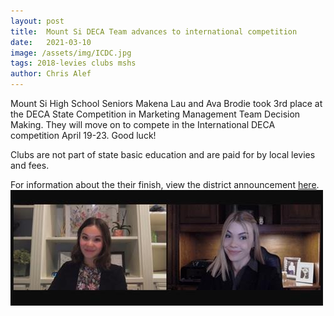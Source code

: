 ```yaml
---
layout: post
title:  Mount Si DECA Team advances to international competition
date:   2021-03-10
image: /assets/img/ICDC.jpg
tags: 2018-levies clubs mshs
author: Chris Alef
---
```

Mount Si High School Seniors Makena Lau and Ava Brodie took 3rd place at the DECA State Competition in Marketing Management Team Decision Making. They will move on to compete in the International DECA competition April 19-23. Good luck!

Clubs are not part of state basic education and are paid for by local levies and fees.

For information about the their finish, view the district announcement [here](https://www.svsd410.org/site/default.aspx?PageType=3&DomainID=4&ModuleInstanceID=39&ViewID=6446EE88-D30C-497E-9316-3F8874B3E108&RenderLoc=0&FlexDataID=28206&PageID=1).
![Makena Lau and Ava Brodie](/assets/img/ICDC.jpg)

